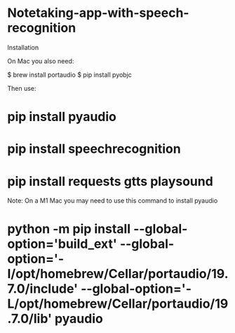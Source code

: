 # Notetaking-app-with-speech-recognition
 Installation
 
On Mac you also need:

$ brew install portaudio
$ pip install pyobjc

Then use:

# pip install pyaudio
# pip install speechrecognition
# pip install requests gtts playsound
Note: On a M1 Mac you may need to use this command to install pyaudio

# python -m pip install --global-option='build_ext' --global-option='-I/opt/homebrew/Cellar/portaudio/19.7.0/include' --global-option='-L/opt/homebrew/Cellar/portaudio/19.7.0/lib' pyaudio
